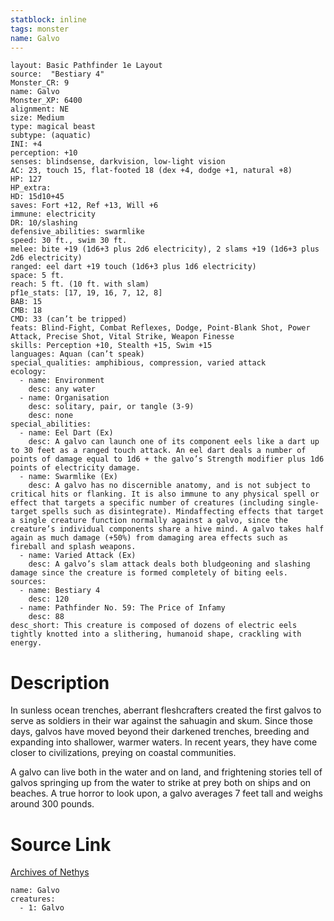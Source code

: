 ```yaml
---
statblock: inline
tags: monster
name: Galvo
---
```

```statblock
layout: Basic Pathfinder 1e Layout
source:  "Bestiary 4"
Monster_CR: 9
name: Galvo
Monster_XP: 6400
alignment: NE
size: Medium
type: magical beast
subtype: (aquatic)
INI: +4
perception: +10
senses: blindsense, darkvision, low-light vision
AC: 23, touch 15, flat-footed 18 (dex +4, dodge +1, natural +8)
HP: 127
HP_extra: 
HD: 15d10+45
saves: Fort +12, Ref +13, Will +6
immune: electricity
DR: 10/slashing
defensive_abilities: swarmlike
speed: 30 ft., swim 30 ft.
melee: bite +19 (1d6+3 plus 2d6 electricity), 2 slams +19 (1d6+3 plus 2d6 electricity)
ranged: eel dart +19 touch (1d6+3 plus 1d6 electricity)
space: 5 ft.
reach: 5 ft. (10 ft. with slam)
pf1e_stats: [17, 19, 16, 7, 12, 8]
BAB: 15
CMB: 18
CMD: 33 (can’t be tripped)
feats: Blind-Fight, Combat Reflexes, Dodge, Point-Blank Shot, Power Attack, Precise Shot, Vital Strike, Weapon Finesse
skills: Perception +10, Stealth +15, Swim +15
languages: Aquan (can’t speak)
special_qualities: amphibious, compression, varied attack
ecology:
  - name: Environment
    desc: any water
  - name: Organisation
    desc: solitary, pair, or tangle (3-9)
    desc: none
special_abilities:
  - name: Eel Dart (Ex)
    desc: A galvo can launch one of its component eels like a dart up to 30 feet as a ranged touch attack. An eel dart deals a number of points of damage equal to 1d6 + the galvo’s Strength modifier plus 1d6 points of electricity damage.
  - name: Swarmlike (Ex)
    desc: A galvo has no discernible anatomy, and is not subject to critical hits or flanking. It is also immune to any physical spell or effect that targets a specific number of creatures (including single-target spells such as disintegrate). Mindaffecting effects that target a single creature function normally against a galvo, since the creature’s individual components share a hive mind. A galvo takes half again as much damage (+50%) from damaging area effects such as fireball and splash weapons.
  - name: Varied Attack (Ex)
    desc: A galvo’s slam attack deals both bludgeoning and slashing damage since the creature is formed completely of biting eels.
sources:
  - name: Bestiary 4
    desc: 120
  - name: Pathfinder No. 59: The Price of Infamy
    desc: 88
desc_short: This creature is composed of dozens of electric eels tightly knotted into a slithering, humanoid shape, crackling with energy.
```
# Description
In sunless ocean trenches, aberrant fleshcrafters created the first galvos to serve as soldiers in their war against the sahuagin and skum. Since those days, galvos have moved beyond their darkened trenches, breeding and expanding into shallower, warmer waters. In recent years, they have come closer to civilizations, preying on coastal communities.

A galvo can live both in the water and on land, and frightening stories tell of galvos springing up from the water to strike at prey both on ships and on beaches. A true horror to look upon, a galvo averages 7 feet tall and weighs around 300 pounds.
# Source Link
[Archives of Nethys](https://aonprd.com/MonsterDisplay.aspx?ItemName=Galvo)
```encounter-table
name: Galvo
creatures:
  - 1: Galvo
```
